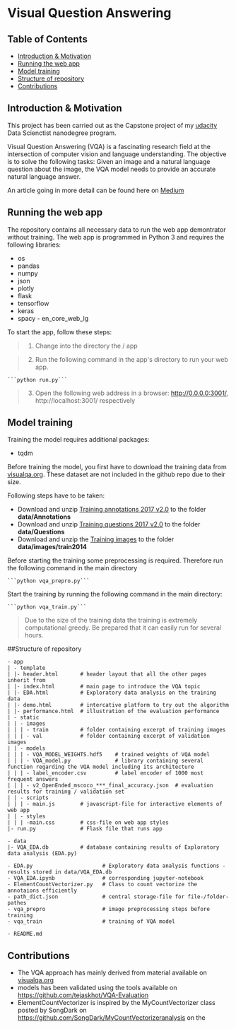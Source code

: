 

# Visual Question Answering

## Table of Contents

- [Introduction & Motivation](#introduction)
- [Running the web app](#web_app)
- [Model training](#model_training)
- [Structure of repository](#structure_rep)
- [Contributions](#contributions)

## Introduction & Motivation<a name="introduction"></a>
This project has been carried out as the Capstone project of my [udacity](https://www.udacity.com/) Data Scienctist nanodegree program.

Visual Question Answering (VQA) is a fascinating research field at the intersection of computer vision and language understanding. The objective is to solve the following tasks: Given an image and a natural language question about the image, the VQA model needs to provide an accurate natural language answer.

An article going in more detail can be found here on [Medium](https://medium.com/@frank.merwerth/a-visual-turing-test-for-modern-ai-systems-de7530416e57)

## Running the web app<a name="web_app"></a>
The repository contains all necessary data to run the web app demontrator without training. 
The web app is programmed in Python 3 and requires the following libraries:

* os
* pandas
* numpy
* json
* plotly
* flask
* tensorflow
* keras
* spacy - en_core_web_lg

To start the app, follow these steps:

>1. Change into the directory the / app

>2. Run the following command in the app's directory to run your web app.
>
    ```python run.py```

>3. Open the following web address in a browser:  http://0.0.0.0:3001/, http://localhost:3001/ respectively

## Model training<a name="model_training"></a>
Training the model requires additional packages:

* tqdm

Before training the model, you first have to download the training data from [visualqa.org](https://visualqa.org/download.html). These dataset are not included in the github repo due to their size.

Following steps have to be taken:

* Download and unzip [Training annotations 2017 v2.0](https://s3.amazonaws.com/cvmlp/vqa/mscoco/vqa/v2_Annotations_Train_mscoco.zip) to the folder **data/Annotations**
* Download and unzip [Training questions 2017 v2.0](https://s3.amazonaws.com/cvmlp/vqa/mscoco/vqa/v2_Questions_Train_mscoco.zip) to the folder **data/Questions**
* Download and unzip the [Training images](http://images.cocodataset.org/zips/train2014.zip) to the folder **data/images/train2014**

Before starting the training some preprocessing is required. Therefore run the following command in the main directory

    ```python vqa_prepro.py```

Start the training by running the following command in the main directory:

    ```python vqa_train.py```


>Due to the size of the training data the training is extremely computational greedy. Be prepared that it can easily run for several hours.

##Structure of repository<a name="structure_rep"></a>

```
- app
| - template
| |- header.html       # header layout that all the other pages inherit from 
| |- index.html        # main page to introduce the VQA topic
| |- EDA.html          # Exploratory data analysis on the training data 
| |- demo.html         # intercative platform to try out the algorithm
| |- performance.html  # illustration of the evaluation performance
| - static
| | - images
| | | - train          # folder containing excerpt of training images
| | | - val            # folder containing excerpt of validation images
| | - models
| | | - VQA_MODEL_WEIGHTS.hdf5    # trained weights of VQA model
| | | - VQA_model.py              # library containing several function regarding the VQA model including its architecture
| | | - label_encoder.csv         # label encoder of 1000 most frequent answers
| | | - v2_OpenEnded_mscoco_***_final_accuracy.json  # evaluation results for training / validation set
| | - scripts
| | | - main.js        # javascript-file for interactive elements of web app
| | - styles
| | | -main.css        # css-file on web app styles
|- run.py              # Flask file that runs app

- data
|- VQA_EDA.db          # database containing results of Exploratory data analysis (EDA.py)

- EDA.py                      # Exploratory data analysis functions - results stored in data/VQA_EDA.db
- VQA_EDA.ipynb               # corresponding jupyter-notebook
- ElementCountVectorizer.py   # Class to count vectorize the annotaions efficiently
- path_dict.json              # central storage-file for file-/folder-pathes
- vqa_prepro                  # image preprocessing steps before training
- vqa_train                   # training of VQA model

- README.md
```

## Contributions<a name="contributions"></a>

* The VQA approach has mainly derived from material available on [visualqa.org](https://visualqa.org)
* models has been validated using the tools available on https://github.com/tejaskhot/VQA-Evaluation
* ElementCountVectorizer is inspired by the MyCountVectorizer class posted by SongDark on https://github.com/SongDark/MyCountVectorizeranalysis on the 